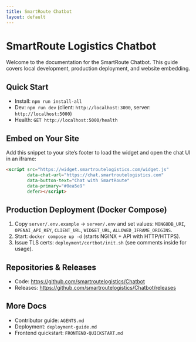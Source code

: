 ```yaml
---
title: SmartRoute Chatbot
layout: default
---
```


# SmartRoute Logistics Chatbot

Welcome to the documentation for the SmartRoute Chatbot. This guide covers local development, production deployment, and website embedding.

## Quick Start
- Install: `npm run install-all`
- Dev: `npm run dev` (client: `http://localhost:3000`, server: `http://localhost:5000`)
- Health: `GET http://localhost:5000/health`

## Embed on Your Site
Add this snippet to your site’s footer to load the widget and open the chat UI in an iframe:
```html
<script src="https://widget.smartroutelogistics.com/widget.js"
        data-chat-url="https://chat.smartroutelogistics.com"
        data-button-text="Chat with SmartRoute"
        data-primary="#0ea5e9"
        defer></script>
```

## Production Deployment (Docker Compose)
1. Copy `server/.env.example` → `server/.env` and set values: `MONGODB_URI`, `OPENAI_API_KEY`, `CLIENT_URL`, `WIDGET_URL`, `ALLOWED_IFRAME_ORIGINS`.
2. Start: `docker compose up -d` (starts NGINX + API with HTTP/HTTPS).
3. Issue TLS certs: `deployment/certbot/init.sh` (see comments inside for usage).

## Repositories & Releases
- Code: https://github.com/smartroutelogistics/Chatbot
- Releases: https://github.com/smartroutelogistics/Chatbot/releases

## More Docs
- Contributor guide: `AGENTS.md`
- Deployment: `deployment-guide.md`
- Frontend quickstart: `FRONTEND-QUICKSTART.md`

